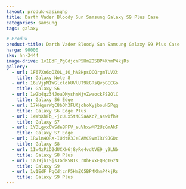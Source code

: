 ```yaml
---
layout: produk-casinghp
title: Darth Vader Bloody Sun Samsung Galaxy S9 Plus Case
categories: samsung
tags: galaxy

# Produk
product-title: Darth Vader Bloody Sun Samsung Galaxy S9 Plus Case
harga: 90000
sku: hn-3444
image-drive: 1v1EdF_PgCdjcnP5HmZO5BP4KhmP4kjRs
gallery:
  - url: 1F67Xn6qQZOL_iO_hABHpsQCQrgmTLVXt
    title: Galaxy Note 8
  - url: 16uVjpN1WGlcldkUVlUT9kGRsQvpGECGo
    title: Galaxy S6
  - url: 1w2b4qz34JoaDMyshnMjvZwaockFS2OlC
    title: Galaxy S6 Edge
  - url: 17kHqurWgC8bOh3FUXjohoXyjbouH5Pqg
    title: Galaxy S6 Edge Plus
  - url: 14WbXhFb_-jcULx5tMC5aAXc7_asw1fh9
    title: Galaxy S7
  - url: 1YDLgyxCWSdeBPFV_auVhxwMP2UzGmAkF
    title: Galaxy S7 Edge
  - url: 1Rvln4ORX-IUdtR3JeEAMC9VmIRY9JGDc
    title: Galaxy S8
  - url: 1Iw4zPiD2dUCXN6j8yRe4vdtVE9_y9LNb
    title: Galaxy S8 Plus
  - url: 1aJ9jhISjsJGdR5BIK_rDhEVxEQHgTGzN
    title: Galaxy S9
  - url: 1v1EdF_PgCdjcnP5HmZO5BP4KhmP4kjRs
    title: Galaxy S9 Plus
---
```

